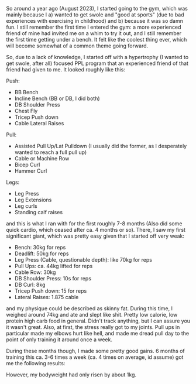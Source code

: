 So around a year ago (August 2023), I started going to the gym, which was mainly because I a) wanted to get swole and "good at sports" (due to bad experiences with exercising in childhood) and b) because it was so damn fun. I still remember the first time I entered the gym: a more experienced friend of mine had invited me on a whim to try it out, and I still remember the first time getting under a bench. It felt like the coolest thing ever, which will become somewhat of a common theme going forward.

So, due to a lack of knowledge, I started off with a hypertrophy (I wanted to get swole, after all) focused PPL program that an experienced friend of that friend had given to me. It looked roughly like this:

Push:
- BB Bench
- Incline Bench (BB or DB, I did both)
- DB Shoulder Press
- Chest Fly
- Tricep Push down
- Cable Lateral Raises

Pull:
- Assisted Pull Up/Lat Pulldown (I usually did the former, as I desperately wanted to reach a full pull up)
- Cable or Machine Row
- Bicep Curl
- Hammer Curl

Legs:
- Leg Press
- Leg Extensions
- Leg curls 
- Standing calf raises

and this is what I ran with for the first roughly 7-8 months (Also did some quick cardio, which ceased after ca. 4 months or so). There, I saw my first significant giant, which was pretty easy given that I started off very weak:
- Bench: 30kg for reps
- Deadlift: 50kg for reps
- Leg Press (Cable, questionable depth): like 70kg for reps
- Pull Ups: ca. 44kg lifted for reps
- Cable Row: 30kg
- DB Shoulder Press: 10s for reps
- DB Curl: 8kg
- Tricep Push down: 15 for reps
- Lateral Raises: 1.875 cable

and my physique could be described as skinny fat.
During this time, I weighed around 74kg and ate and slept like shit. Pretty low calorie, low protein high carb food in general. Didn't track anything, but I can assure you it wasn't great. Also, at first, the stress really got to my joints. Pull ups in particular made my elbows hurt like hell, and made me dread pull day to the point of only training it around once a week.

During these months though, I made some pretty good gains. 6 months of training this ca. 3-6 times a week (ca. 4 times on average, id assume) got me the following results:


However, my bodyweight had only risen by about 1kg.




